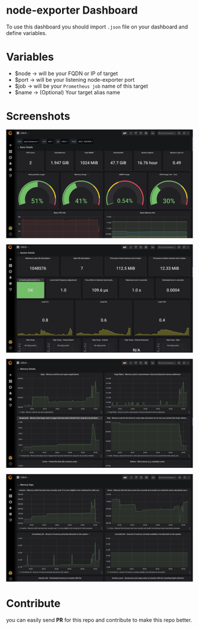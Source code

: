 # node-exporter Dashboard
To use this dashboard you should import `.json` file on your dashboard and define variables.
# Variables
- $node		->		will be your FQDN or IP of target
- $port		->		will be your listening node-exporter port
- $job			->		will be your `Prometheus job` name of this target
- $name		->		(Optional) Your target alias name
# Screenshots
![Basic Detail](https://github.com/mohsenmottaghi/grafana-dashboards/raw/master/node-exporter/dashboard-demo-1.png)

![System Detail](https://github.com/mohsenmottaghi/grafana-dashboards/raw/master/node-exporter/dashboard-demo-2.png)

![Memory Detail](https://github.com/mohsenmottaghi/grafana-dashboards/raw/master/node-exporter/dashboard-demo-3.png)

![Memory Spec](https://github.com/mohsenmottaghi/grafana-dashboards/raw/master/node-exporter/dashboard-demo-4.png)

# Contribute
you can easily send __PR__ for this repo and contribute to make this repo better.

